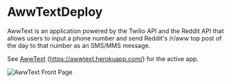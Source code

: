 # AwwTextDeploy

AwwText is an application powered by the Twilio API and the Reddit API that allows users to input a phone number and send Reddit's /r/aww top post of the day to that number as an SMS/MMS message.

See [AwwText](https://awwtext.herokuapp.com/) (https://awwtext.herokuapp.com/) for the active app.

![AwwText Front Page](https://i.imgur.com/0kLVk7j.png)
